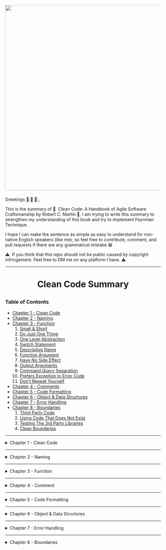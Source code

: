 <div style="text-align: center; margin-bottom: 20px">
    <img src="https://images-na.ssl-images-amazon.com/images/I/51b7XbfMIIL.jpg" height="600"/>
</div>

Greetings :wave:::wave:::wave::,

This is the summary of :book:&nbsp; Clean Code: A Handbook of Agile Software Craftsmanship by Robert C. Martin&nbsp;:book:. 
I am trying to write this summary to strengthen my understanding of this book and try to implement Feynman Technique.

I hope I can make the sentence as simple as easy to understand for non-native English speakers (like me), so feel free to contribute, comment, and pull requests if there are any grammatical mistake :grin:

 
:warning:&nbsp; If you think that this repo should not be public caused by copyright infringement. Feel free to DM me on any platform I have. :warning:
___


<div style="text-align:center">
    <h1>Clean Code Summary</h1>
</div>


<h3 style="margin-top: 30px">Table of Contents</h3>

<ul>
    <li>
        <a href="#chapter-1">Chapter 1 - Clean Code</a>
    </li>
    <li>
        <a href="#chapter-2">Chapter 2 - Naming</a>
    </li>
    <li>
        <a href="#chapter-3">Chapter 3 - Function</a>
        <ol>
            <a href="#chapter-3-1">
                <li>Small & Short</li>
            </a>
            <a href="#chapter-3-2">
                <li>Do Just One Thing</li>
            </a>
            <a href="#chapter-3-3">
                <li>One Level Abstraction</li>
            </a>
            <a href="#chapter-3-4">
                <li>Switch Statement</li>
            </a>
            <a href="#chapter-3-5">
                <li>Descriptive Name</li>
            </a>
            <a href="#chapter-3-6">
                <li>Function Argument</li>
            </a>
            <a href="#chapter-3-7">
                <li>Have No Side Effect</li>
            </a>
            <a href="#chapter-3-8">
                <li>Output Arguments</li>
            </a>
            <a href="#chapter-3-9">
                <li>Command Query Separation</li>
            </a>
            <a href="#chapter-3-10">
                <li>Prefers Exception to Error Code</li>
            </a>
            <a href="#chapter-3-11">
                <li>Don't Repeat Yourself</li>
            </a>
        </ol>
    </li>
    <li>
        <a href="#chapter-4">Chapter 4 - Comments</a>
    </li>
    <li>
        <a href="#chapter-5">Chapter 5 - Code Formatting</a>
    </li>
    <li>
        <a href="#chapter-6">Chapter 6 - Object & Data Structures</a>
    </li>
    <li>
        <a href="#chapter-7">Chapter 7 - Error Handling</a>
    </li>
     <li>
        <a href="#chapter-3">Chapter 8 - Boundaries</a>
        <ol>
            <a href="#chapter-8-1">
                <li>Third Party Code</li>
            </a>
            <a href="#chapter-8-2">
                <li>Using Code That Does Not Exist</li>
            </a>
            <a href="#chapter-8-3">
                <li>Testing The 3rd Party Libraries</li>
            </a>
            <a href="#chapter-8-4">
                <li>Clean Boundaries</li>
            </a>
        </ol>
    </li>
</ul>

<hr>

<details>
<summary id="chapter-1">Chapter 1 - Clean Code</summary>
    
<h2 id="chapter-1" style="text-align:center">
    Chapter 1 - Clean Code
</h2> 

Creating a clean code is important, it might help you to add more features in the future easily. Have you ever been slowed down by someone else's messy code? That's why writing a good code is important. So, what is clean code? 

Clean Code ...
<ul>
    <li>is elegant and efficient</li>
    <li>is simple and direct</li>
    <li>has meaningful names and is self-documenting</li>
    <li>is pleasing to read, and reads like well-written prose</li>
    <li>does one thing well</li>
    <li>does not tempt the developer to write bad code - on the flip side, when others change bad code, they tend to make it worse</li>
    <li>never hides the designer's intent but is rather full of crisp abstractions and straightforward lines of control</li>
    <li>is when each method you read turns out to be pretty much what you expected (Least Astonishment Principle)</li>
    <li>can be read, and enhanced by a developer other than its original author </li>
    <li>has unit and acceptance tests</li>
    <li>is minimal (KISS and YAGNI)</li>
    <li>does not repeat itself (DRY Principle)</li>
</ul>
</details>

<hr>

<details>
<summary id="chapter-2">Chapter 2 - Naming</summary>

<h2  style="text-align:center">
    Chapter 2 - Naming
</h2>

Naming is easy yet hard to choose when you coding something, it might indicates that you are writing a good code or a bad code. There are several indicator to follow when naming a variable, function, or classes:

1. <span id="chapter-2-1">Use **Intention-Revealing** Name</span>
    <br />
    ```
    ❌  int d;
    ✅  int daySinceCreated;
    ✅  int dayLeft;

    ❌  function calc(int num1, int num2) { ... }
    ✅  function multiply(int num1, int num2) { ... }
    ```

2. <span id="chapter-2-2">Make **Meaningful, Descriptive, and Non-ambigous** Name</span>
    <br />
    ```
    ❌  string date1, date2;
    ✅  string startDate, endDate;

    ❌  float pft, profit
    ✅  float profitBeforeTax, profitAfterTax

    ❌  let productData, productInfo
    ✅  let productData, productDescription
    ```

3. <span id="chapter-2-3">Use **Pronounceable** Name (Don't use abbreviation/acronyms)</span>
    <br />
    ```
    ❌  let rltdJobPst;
    ✅  let relatedJobPost;
    ```

4. <span id="chapter-2-4">Use **Nouns** For Classes, Variables and Use **Verb** For Function</span>
    <br />
    ```
    ❌  let setCurrentJobPost;
    ✅  let currentJobPost;

    ❌  function jobpost() { ... }
    ✅  function getJobPost() { ... }
    ```


5. <span id="chapter-2-5">Pick a **Single Word** per Concept and Use It Widely Across The Entire App</span>
    <br />

    ```
    ❌  function findJobPostById { ... }
    ❌  function fetchJobPostDetail { ... }
    ❌  function getJobPosts { ... }
    ❌  function findCurrentJobPost { ... }

    ✅  function getJobPostById { ... }
    ✅  function getJobPostDetail { ... }
    ✅  function getJobPosts { ... }
    ✅  function getCurrentJobPost { ... }
    ```


6. <span id="chapter-2-6">Avoid **Unnecessary** Word</span>
    <br/>

    ```
    ❌  JobPost[] jobPostArray
    ❌  JobPost[] jobPostList
    ❌  JobPost[] sevenJobPostList

    // We already know the variable will store list/array. So do this instead
    ✅  JobPost[] jobPosts 
    ```

7. <span id="chapter-2-7">Avoid **Meaningless** Prefix/Suffix</span>
    <br />

    ```
    ❌  const projectInfo
    ❌  const jobPostData

    ✅  const project
    ✅  const jobPost 
    ```

And, last but not least

7. <span id="chapter-2-8">Follow common naming convention</span>
    <br/>

    If you are coding with `Javascript` use `camelCase` convention. If you are coding with `Python` use `snack_case`. If your are write `html` use `kebab-case`

</details>

<hr />

<details>
<summary id="chapter-3">Chapter 3 - Function</summary>

<h2  style="text-align:center">
    Chapter 3 - Function
</h2>

These are some several rules, to make your function cleaner:

1. <span id="chapter-3-1">A function should be **small and short**</span>
    <br/>

    Make the function not so big so the it fits into your screen, so you can read all the function does without scrolling vertically or horizontally. This approach will make you grasp the purpose of the function in the first place from the first line into the last line.
    <br/>
    
    It should be readable from top to bottom as a paraghraph

➖➖➖

2. <span id="chapter-3-2">A function should **do just one thing**</span>
    <br>

    <p style="color: green; font-weight: 500">
        Function should only do one thing, They should do it well, and they should do it only
    </p>
    <br/>

    Function should be only do the `verb` that the function name suggest. If you can still extract a function from the function, so it is not small enoung and do more than one thing.
    <br/>

    ```
    ❌ function order(int id, boolean clearCart, boolean flushOrderSession) {...}

    ✅ function order(int id) {...}
    ✅ function clearCart(int id) {...}
    ✅ function flushOrderSession(int id) {...}
    ```
➖➖➖

3. <span id="chapter-3-3">Use one **level of abstraction**</span>
    <br/>

    Make sure that your function has only one level of abstraction. From my understanding, your function shouldn't has a nested condition since reading a nested is will confused you. If you have a nested condition within your function, you better break the function into smaller part;
    <br />

    ```
    // ❌ Avoid a function which has nesterd condition
    createUser(user) {
        let shouldDoAMilitaryWork;
        let isSmoking;
        
            if(user.gender === GENDER.MAN) {
                if(user.age > 17 && user.age < 40) {
                    shouldDoAMilitaryWork = true;
                } else {
                    shouldDoAMilitaryWork = false;
                }

                if(user.isSmoking) {
                    isSmoking = false;
                } else {
                    if(user.isHealty) {
                        ...
                    } else {
                        ...
                    }
                }
            } else {
                ...
            }
    }

    // ✅ Do like this instead

    createUser(user) {
        const shouldDoAMilitaryWork = isShouldDoAMilitaryWork(user);
        const isSmoking = isUserSmoking(user)
    }

    isShouldDoAMilitaryWork(user) { ... }
    isUserSmoking(user) { ... }

    ```

    

➖➖➖

4. <span id="chapter-3-4">Avoid **switch statement**</span>
    <br/>

    //TODO: Need to read once more to fully understand this one
    Use polymorphism and bury the switch statement in an abstract factory.

➖➖➖

5. <span id="chapter-3-5">Use **descriptive name**</span>
    <br/>

    The name of the function should be clear, it suggest one thing. And from the name of the function the reader should have a clue what does the function is doing.
    <br/>

    Usually the  function is in `verb` form. Since the function is will doing something, but sometime the function name also could be in question format. It is okay to make a long function name, as long as the is no shorter way to describe what does the function is doing
    <br/> 

    ```
    ❌ function onHandleChange() {...} // Not describing what does the function do

    ✅ function setUserName(String name) {...}
    ✅ function isUserActive() {...}
    ```

➖➖➖

6. <span id="chapter-3-6">Function Argument</span>
    <br/>

    Some point you should have to consider when creating a function:
    * Better to use no argument
    * You can add one argument or two. But better to avoid three or more argument
    * If you really need to pass three or more argument, consider to pass a map/object
    * Avoid flag argument. Avoid a flag which contains boolean value 
    <br/> 

    ```
    ❌ function saveUser(name, address, age, gender) {...}
    ✅ function saveUser(user) {...}
    
    ❌ function saveUser(isFromEdit) {...}
    ✅ better to make seperate scenario that will invoke same function instead of avoid flag 
    ```

➖➖➖

7. <span id="chapter-3-7">Have **No Side Effect**</span>
    <br/>

    Your function should has no side effect, it should only do what the name suggest. **Don't do anything else**
    <br/>

    ```
    function isUserValid(username, password) {
        const isValid = // some operation to check user within databse

        if (isValid) {
            createSession(x); // ❌ this cause a side effect
        }
        return isValid;
    }
    ```

➖➖➖

8. <span id="chapter-3-8">Output Arguments</span>
    <br/>

    Avoid setting an output as argument to a function, it ambigous and hard to add changes in the future. Do something like this instead:
    <br/>

    ```
    ❌ activateJob(job) { ... }
    ✅ job.activate() { ... }
    ```

➖➖➖

9. <span id="chapter-3-9">Command Query Separation</span>
    <br/>

    Your function should do a command or a query. **But not both**
    <br/>

    ```
    ❌ boolean setRole() { ... }
    ✅ void setRole() { ... }
    ```

➖➖➖

10. <span id="chapter-3-10">Prefers Exception to Error Code</span>
    <br/>

    Prepare an **exception block** to catch an error, rather than to leave the error code as is. It is a best practice to catch error and handling it in certain way.


    <br/>

    ```
    transformUserToStaffFormat () { 
        {}.map() // ❌ Will caused error with no handler
    }
    
    ✅ transformUserToStaffFormat () { 
        try {
            {}.map()
        } catch (error) {
            handleErrro(error)
        }
    }
    ```

➖➖➖

11. <span id="chapter-3-11">Don't Repeat Yourself</span>
    <br/>

    When you write a function, it should minimize or even remove repeated code or purpose since a function should represent one purpose. And also, please noted that when you are wiriting function you should take a notice that you shouldn't do repeated code 

</details>

<hr />

<details>
<summary id="chapter-4" >Chapter 4 - Comment</summary>

<h2 style="text-align:center">
    Chapter 4 - Comments
</h2>

Generally, **comments is bad**. You should avoid comment in your code as possible. From [Chapter 2 - Naming](#chapter-2) and [Chapter 3 - Function](#chapter-3) you should already aware that your code should self explanatory, it should express the purpose. So avoid using comment in your code.

But there is some exception to white comment:

* TODO comment
* Legal comment
* The necessary comment in case the code couldn't speak it self (<i>ex: regex pattern</i>)
* Clarification and Amplification comment

Clarification and amplication comment example:
```
const mapResponseToForm = () => {
    ... 

    // This is the best way so far to avoid to prevent race condition. Don't remove
    setTimeOut(() => {
        setFormTypeBasedOnProjectCategory(response.project_category);
    }, 1000)
}


// Avoid using this function unless you really need to kill entire app
const killProcess() {
    ...
}

```
<br/>

In conclusion,
<span style="color: red; font-size: 25px">Don't leave a comment in your code!!!</span>
</details>


<hr />

<details>
<summary id="chapter-5">Chapter 5 - Code Formatting</summary>

<h2  style="text-align:center">
    Chapter 5 - Code Formatting
</h2>

***Code formatting is important***. It is too important to ignore, code formatting is about communication, and the communication is the professional developer's first order of business. It is even **more important than *getting it work*** since the requirements might be changed tommorow, but code realibility will be the core of your application in the future for maintainibility or future changes

#### The Newspaper Metaphor

Think like a well-written newspaper. You read it vertically, at the top you expect the overall view of the story telling you about, and then you will face the first paragraph which tells you the synopsis of the story. And as you continue down, you will more dig dive into the detail.

You should think as like writing a well-writter newspaper when you are coding. The code you are writing should **self documentary** to be able to tell the story to the readers.

Everyone might have their own style of formatting, but you might follow this rules (or convention, I think..):

1. User vertical spacing, density, and distance to make it easy to read your file
2. **Group code by their functionality**. Related function must be close. Related code must appear vertically dense. *Additionally:* me personally like to order function alphabetically to easily search the suggested function
3. **Avoid too long files**. My personal preference is too keep one file around (or shorter than) 1000 lines
4. **Avoid too-wide code lines**. Make sure the code are visible in a one screen, so you have a good picture of the file is telling you about
5. **Write high0level code first, followed lower level code**. Keep the function which call another above the invoked function, so then you can read the flow top to bottom
6. **Follow proper identation across code files**. Personally I prefer to follow *language-formatting-convention*
</details>

<hr />

<details>
<summary id="chapter-6">Chapter 6 - Object & Data Structures</summary>

<h2  style="text-align:center">
    Chapter 6 - Object & Data Structure
</h2>

When creating an application. We have to choose the right choice between **Object** and **Data Structure**. There is no the most good of all time between the two. but the usage may be different based on your case. Here what to remember when choosing Object or a Data Structure:

* **Object** exposes behaviour and hide data, it easy to add new kinds of data wihout changing behaviour. **But**, it hard to add new behaviour to existing 
* While **Data Structure** exposes data and no significat behaviour. This make it easy to add new behaviours, but it hards to add new data structures to existing function

#### The Law of Demeter

This law is telling about how or how should function invoked by others. *The Law of Demeter* says that a **method f** of a **class C** should only call the methods of there:

* C
* An object create by f
* An object passed as an argument to f
* An object held in an instance variable of C
</details>


<hr />


<details>
<summary id="chapter-7">Chapter 7 - Error Handling</summary>
<h2  style="text-align:center">
    Chapter 7 - Error Handling
</h2>

Clean code is readable, but it must also be robutst. One way to write robust clean code if we see error handling as a seperate concern. These are some tips when dealing with error handling:

* **Seperate your logic and your error handling**. We should have a clear seperation between error handling and bussiness logic. Avoid using *if statement* to check if the code is contains error or not
* **Provide Context**. The error handling should tell the readers that receive the error the aduquate context. It should whats is going on, why the code is error, where the error happens
* **Map unknown error**. Wrap all errors and exceptions raised from external systems
* **Don't Return or Pass Null**. Avoid returning null
</details>

<hr />

<details>
<summary id="chapter-8">Chapter 8 - Boundaries</summary>
    
<h2  style="text-align:center">
    Chapter 8 - Boundaries
</h2> 

<h4 id="chapter-8-1">Third Party Code</h4>
When you use third party code, you will be presented with many capabilities of the code, usually third party code makers target a wide audience. But as users, they only needed a few abilities that were just what they needed. In the book it is mentioned that, a good way to use third party code is to create an `Adapter` or `Boundary Class` to create an interface from the third party that we use to make the code cleaner. For example:
<br/>
<br/>

When you installing `axios`, and read the documentation. You may read these API related to HTTP request (or even more than these if you deep dive into the API):

```JS
    // Instance methods
    axios.request(config);
    axios.get(url[, config]);
    axios.delete(url[, config]);
    axios.head(url[, config]);
    axios.options(url[, config]);
    axios.post(url[, data[, config]]);
    axios.put(url[, data[, config]]);
    axios.patch(url[, data[, config]]);
    axios.getUri([config]);
```

Let say, you just need the `get` method and the `delete` method. Yes, of course you can do such a `axio.get` within your app to do a HTTP Get Request. But, it is not clean, why? 

**Because we have no control over the 3rd party code**, we have no control over whether the code will stay the same for a long time or not. The problem is, if the code changes in the near future and it changes the way we use the API. So, we have to change all the code that uses that code in many places. Hence, it is better to use it like this:

```JS
// ✅ request-adapter-service.js

import axios from 'axios';

export default class RequestAdapterService {
	sendGetRequest(URL, params) {
		return this.reqClient.get(URL, { params });
	}

	sendDeleteRequest(URL, requestBody) {
		return this.reqClient.delete(URL, requestBody);
	}
}
```

```JS
//some-feature.js

const service = new RequestAdapterService();


const response = service.sendGetRequest('http://fakeapi.com', { limit: 2});
```

with class `RequestAdapterService` we limit the usage of `axios` for only the things that we need. and also, we can control what we have to do with the `sendGetRequest` API. And it's in one place, where (let say) `axios` changes in the future. We just need to change the file `request-adapter-service`
<br />

➖➖➖

<h4 id="chapter-8-2">Using Code That Does Not Exist</h4>

One of the benefits of using `Boundaries` is that we can guess or prepare for development using something we don't know yet. We can create an interface that can bridge the real API (which we don't have yet) with the API we expect

➖➖➖

<h4 id="chapter-8-3">Testing The 3rd Party Libraries</h4>
We've talked about 3rd party code above, we as developers may be familiar with using 3rd party code. sometimes, we spend a lot of time just studying documentation and trying things out. But there is some better way to understand the 3rd party code.
<br/>
<br/>
**Learning Test**, is a technique to learn 3rd party library. This way we ensure that the library we are going to use will match the expected output we want. And this test can be a reference to find out the library can still be in accordance with the development of the application that we make

➖➖➖

<h4 id="chapter-8-4">Clean Boundaries</h4>

**Clear at boundaries needs clear separationn and tests that define expectation**. avoid letting too much of our code know about the third party particulars. Better to depend on something you can control than on something you don’t contro

<br/>

</details>
